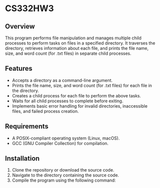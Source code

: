 # CS332HW3

## Overview
This program performs file manipulation and manages multiple child processes to perform tasks on files in a specified directory. It traverses the directory, retrieves information about each file, and prints the file name, size, and word count (for .txt files) in separate child processes.

## Features
- Accepts a directory as a command-line argument.
- Prints the file name, size, and word count (for .txt files) for each file in the directory.
- Creates a child process for each file to perform the above tasks.
- Waits for all child processes to complete before exiting.
- Implements basic error handling for invalid directories, inaccessible files, and failed process creation.

## Requirements
- A POSIX-compliant operating system (Linux, macOS).
- GCC (GNU Compiler Collection) for compilation.

## Installation
1. Clone the repository or download the source code.
2. Navigate to the directory containing the source code.
3. Compile the program using the following command:

